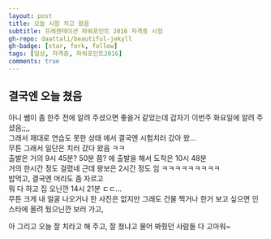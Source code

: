 ```yaml
---
layout: post
title: 오늘 시험 치고 왔음
subtitle: 프레젠테이션 파워포인트 2016 자격증 시험
gh-repo: daattali/beautiful-jekyll
gh-badge: [star, fork, follow]
tags: [일상, 자격증, 파워포인트2016]
comments: true
---
```


## 결국엔 오늘 쳤음 

아니 쌤이 좀 한주 전에 알려 주셨으면 좋을거 같았는데 갑자기 이번주 화요일에 알려 주셨음;;,,  
그래서 재대로 연습도 못한 상태 에서 결국엔 시험치러 갔아 왔...  
무튼 그래서 일단은 치러 갔다 왔음 ㅋㅋ  
출발은 거의 9시 45분? 50분 쯤? 에 출발을 해서 도착은 10시 48분  
거의 한시간 정도 걸렸네 근데 왕보은 2시간 정도 임 ㅋㅋㅋㅋㅋㅋㅋㅋㅋ  
밥먹고, 결국엔 머리도 좀 자르고  
뭐 다 하고 집 오닌깐 14시 21분 ㄷㄷ...  
무튼 크게 내 얼굴 나오거나 한 사진은 없지만 그래도 건물 찍거나 한거 보고 싶으면 인스타에 올려 뒀으닌깐 보러 가고,  
  
아 그리고 오늘 잘 치라고 해 주고, 잘 쳤냐고 물어 봐줬던 사람들 다 고마워~
